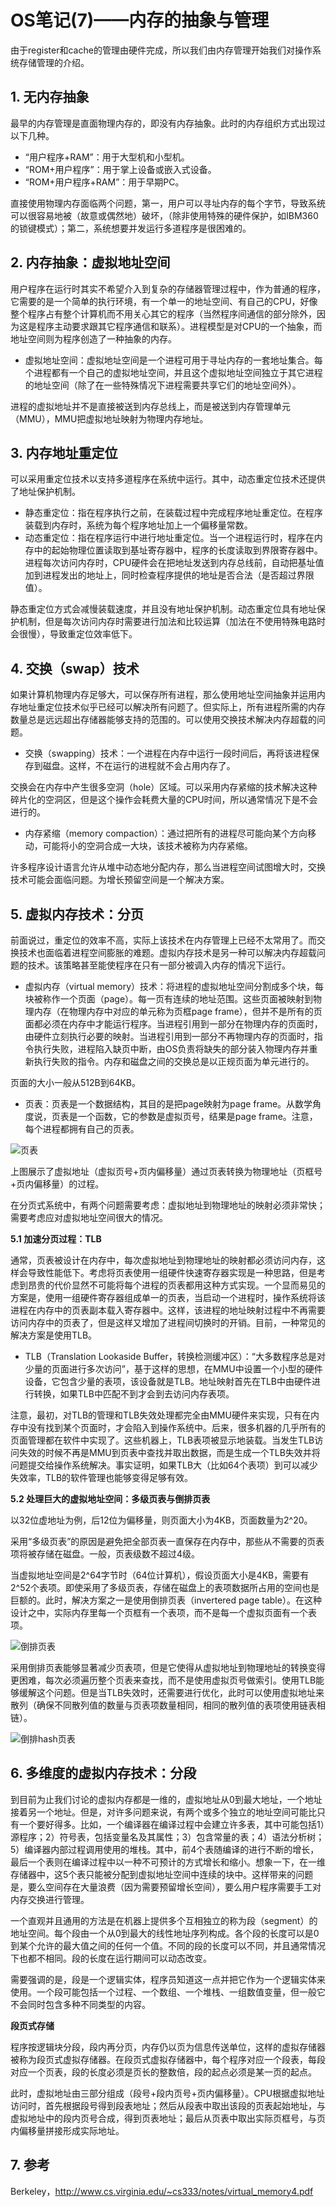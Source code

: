 # OS笔记(7)——内存的抽象与管理 #

由于register和cache的管理由硬件完成，所以我们由内存管理开始我们对操作系统存储管理的介绍。

## 1. 无内存抽象 ##

最早的内存管理是直面物理内存的，即没有内存抽象。此时的内存组织方式出现过以下几种。

* “用户程序+RAM”：用于大型机和小型机。
* “ROM+用户程序”：用于掌上设备或嵌入式设备。
* “ROM+用户程序+RAM”：用于早期PC。

直接使用物理内存面临两个问题，第一，用户可以寻址内存的每个字节，导致系统可以很容易地被（故意或偶然地）破坏，（除非使用特殊的硬件保护，如IBM360的锁键模式）；第二，系统想要并发运行多道程序是很困难的。

## 2. 内存抽象：虚拟地址空间 ##

用户程序在运行时其实不希望介入到复杂的存储器管理过程中，作为普通的程序，它需要的是一个简单的执行环境，有一个单一的地址空间、有自己的CPU，好像整个程序占有整个计算机而不用关心其它的程序（当然程序间通信的部分除外，因为这是程序主动要求跟其它程序通信和联系）。进程模型是对CPU的一个抽象，而地址空间则为程序创造了一种抽象的内存。

* 虚拟地址空间：虚拟地址空间是一个进程可用于寻址内存的一套地址集合。每个进程都有一个自己的虚拟地址空间，并且这个虚拟地址空间独立于其它进程的地址空间（除了在一些特殊情况下进程需要共享它们的地址空间外）。

进程的虚拟地址并不是直接被送到内存总线上，而是被送到内存管理单元（MMU），MMU把虚拟地址映射为物理内存地址。

## 3. 内存地址重定位 ##

可以采用重定位技术以支持多道程序在系统中运行。其中，动态重定位技术还提供了地址保护机制。

* 静态重定位：指在程序执行之前，在装载过程中完成程序地址重定位。在程序装载到内存时，系统为每个程序地址加上一个偏移量常数。
* 动态重定位：指在程序运行中进行地址重定位。当一个进程运行时，程序在内存中的起始物理位置读取到基址寄存器中，程序的长度读取到界限寄存器中。进程每次访问内存时，CPU硬件会在把地址发送到内存总线前，自动把基址值加到进程发出的地址上，同时检查程序提供的地址是否合法（是否超过界限值）。

静态重定位方式会减慢装载速度，并且没有地址保护机制。动态重定位具有地址保护机制，但是每次访问内存时需要进行加法和比较运算（加法在不使用特殊电路时会很慢），导致重定位效率低下。

## 4. 交换（swap）技术 ##

如果计算机物理内存足够大，可以保存所有进程，那么使用地址空间抽象并运用内存地址重定位技术似乎已经可以解决所有问题了。但实际上，所有进程所需的内存数量总是远远超出存储器能够支持的范围的。可以使用交换技术解决内存超载的问题。

* 交换（swapping）技术：一个进程在内存中运行一段时间后，再将该进程保存到磁盘。这样，不在运行的进程就不会占用内存了。

交换会在内存中产生很多空洞（hole）区域。可以采用内存紧缩的技术解决这种碎片化的空洞区，但是这个操作会耗费大量的CPU时间，所以通常情况下是不会进行的。

* 内存紧缩（memory compaction）：通过把所有的进程尽可能向某个方向移动，可能将小的空洞合成一大块，该技术被称为内存紧缩。

许多程序设计语言允许从堆中动态地分配内存，那么当进程空间试图增大时，交换技术可能会面临问题。为增长预留空间是一个解决方案。

## 5. 虚拟内存技术：分页 ##

前面说过，重定位的效率不高，实际上该技术在内存管理上已经不太常用了。而交换技术也面临着进程空间膨胀的难题。虚拟内存技术是另一种可以解决内存超载问题的技术。该策略甚至能使程序在只有一部分被调入内存的情况下运行。

* 虚拟内存（virtual memory）技术：将进程的虚拟地址空间分割成多个块，每块被称作一个页面（page）。每一页有连续的地址范围。这些页面被映射到物理内存（在物理内存中对应的单元称为页框page frame），但并不是所有的页面都必须在内存中才能运行程序。当进程引用到一部分在物理内存的页面时，由硬件立刻执行必要的映射。当进程引用到一部分不再物理内存的页面时，指令执行失败，进程陷入缺页中断，由OS负责将缺失的部分装入物理内存并重新执行失败的指令。内存和磁盘之间的交换总是以正规页面为单元进行的。

页面的大小一般从512B到64KB。

* 页表：页表是一个数据结构，其目的是把page映射为page frame。从数学角度说，页表是一个函数，它的参数是虚拟页号，结果是page frame。注意，每个进程都拥有自己的页表。

![页表](http://sweeat.me/pagetable.png)

上图展示了虚拟地址（虚拟页号+页内偏移量）通过页表转换为物理地址（页框号+页内偏移量）的过程。

在分页式系统中，有两个问题需要考虑：虚拟地址到物理地址的映射必须非常快；需要考虑应对虚拟地址空间很大的情况。

**5.1 加速分页过程：TLB**

通常，页表被设计在内存中，每次虚拟地址到物理地址的映射都必须访问内存，这样会导致性能低下。考虑将页表使用一组硬件快速寄存器实现是一种思路，但是考虑到昂贵的代价显然不可能将每个进程的页表都用这种方式实现。一个显而易见的方案是，使用一组硬件寄存器组成单一的页表，当启动一个进程时，操作系统将该进程在内存中的页表副本载入寄存器中。这样，该进程的地址映射过程中不再需要访问内存中的页表了，但是这样又增加了进程间切换时的开销。目前，一种常见的解决方案是使用TLB。

* TLB（Translation Lookaside Buffer，转换检测缓冲区）：“大多数程序总是对少量的页面进行多次访问”，基于这样的思想，在MMU中设置一个小型的硬件设备，它包含少量的表项，该设备就是TLB。地址映射首先在TLB中由硬件进行转换，如果TLB中匹配不到才会到去访问内存表项。

注意，最初，对TLB的管理和TLB失效处理都完全由MMU硬件来实现，只有在内存中没有找到某个页面时，才会陷入到操作系统中。后来，很多机器的几乎所有的页面管理都在软件中实现了。这些机器上，TLB表项被显示地装载。当发生TLB访问失效的时候不再是MMU到页表中查找并取出数据，而是生成一个TLB失效并将问题提交给操作系统解决。事实证明，如果TLB大（比如64个表项）到可以减少失效率，TLB的软件管理也能够变得足够有效。

**5.2 处理巨大的虚拟地址空间：多级页表与倒排页表**

以32位虚地址为例，后12位为偏移量，则页面大小为4KB，页面数量为2^20。

采用“多级页表”的原因是避免把全部页表一直保存在内存中，那些从不需要的页表项将被存储在磁盘。一般，页表级数不超过4级。

当虚拟地址空间是2^64字节时（64位计算机），假设页面大小是4KB，需要有2^52个表项。即使采用了多级页表，存储在磁盘上的表项数据所占用的空间也是巨额的。此时，解决方案之一是使用倒排页表（invertered page table）。在这种设计之中，实际内存里每一个页框有一个表项，而不是每一个虚拟页面有一个表项。

![倒排页表](http://sweeat.me/inverted_page_table.png)

采用倒排页表能够显著减少页表项，但是它使得从虚拟地址到物理地址的转换变得更困难，每次必须遍历整个页表来查找，而不是使用虚拟页号做索引。使用TLB能够缓解这个问题。但是当TLB失效时，还需要进行优化，此时可以使用虚拟地址来散列（确保不同散列值的数量与页表项数量相同，相同的散列值的表项使用链表相链）。

![倒排hash页表](http://sweeat.me/inverted_hash_page_table.png)

## 6. 多维度的虚拟内存技术：分段 ##

到目前为止我们讨论的虚拟内存都是一维的，虚拟地址从0到最大地址，一个地址接着另一个地址。但是，对许多问题来说，有两个或多个独立的地址空间可能比只有一个要好得多。比如，一个编译器在编译过程中会建立许多表，其中可能包括1）源程序；2）符号表，包括变量名及其属性；3）包含常量的表；4）语法分析树；5）编译器内部过程调用使用的堆栈。其中，前4个表随编译的进行不断的增长，最后一个表则在编译过程中以一种不可预计的方式增长和缩小。想象一下，在一维存储器中，这5个表只能被分配到虚拟地址空间中连续的块中。这样带来的问题是，要么空间存在大量浪费（因为需要预留增长空间），要么用户程序需要手工对内存交换进行管理。

一个直观并且通用的方法是在机器上提供多个互相独立的称为段（segment）的地址空间。每个段由一个从0到最大的线性地址序列构成。各个段的长度可以是0到某个允许的最大值之间的任何一个值。不同的段的长度可以不同，并且通常情况下也都不相同。段的长度在运行期间可以动态改变。

需要强调的是，段是一个逻辑实体，程序员知道这一点并把它作为一个逻辑实体来使用。一个段可能包括一个过程、一个数组、一个堆栈、一组数值变量，但一般它不会同时包含多种不同类型的内容。

**段页式存储**

程序按逻辑块分段，段内再分页，内存仍以页为信息传送单位，这样的虚拟存储器被称为段页式虚拟存储器。在段页式虚拟存储器中，每个程序对应一个段表，每段对应一个页表，段的长度必须是页长的整数倍，段的起点必须是某一页的起点。

此时，虚拟地址由三部分组成（段号+段内页号+页内偏移量）。CPU根据虚拟地址访问时，首先根据段号得到段表地址；然后从段表中取出该段的页表起始地址，与虚拟地址中的段内页号合成，得到页表地址；最后从页表中取出实际页框号，与页内偏移量拼接形成实际地址。

## 7. 参考 ##

Berkeley，http://www.cs.virginia.edu/~cs333/notes/virtual_memory4.pdf
